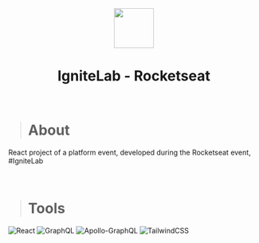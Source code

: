 <div align="center">
<img height="80" src="https://i.postimg.cc/tCSt7vfx/ignitelab.png"/>
<h1>IgniteLab - Rocketseat</h1>
</div>

<br/>

># About
React project of a platform event, developed during the Rocketseat event, #IgniteLab

<br/>

># Tools

![React](https://img.shields.io/badge/react-%2320232a.svg?style=for-the-badge&logo=react&logoColor=%2361DAFB) 
![GraphQL](https://img.shields.io/badge/-GraphQL-E10098?style=for-the-badge&logo=graphql&logoColor=white) 
![Apollo-GraphQL](https://img.shields.io/badge/-ApolloGraphQL-311C87?style=for-the-badge&logo=apollo-graphql) 
![TailwindCSS](https://img.shields.io/badge/tailwindcss-%2338B2AC.svg?style=for-the-badge&logo=tailwind-css&logoColor=white)

<br/>




